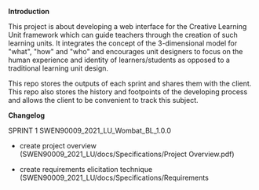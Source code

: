 **Introduction**

This project is about developing a web interface for the Creative Learning Unit framework which can guide teachers through the creation of such learning units. It integrates the concept of the 3-dimensional model for "what", "how" and "who" and encourages unit designers to focus on the human experience and identity of learners/students as opposed to a traditional learning unit design.

This repo stores the outputs of each sprint and shares them with the client. This repo also stores the history and footpoints of the developing process and allows the client to be convenient to track this subject.

**Changelog**

SPRINT 1
SWEN90009_2021_LU_Wombat_BL_1.0.0

- create project overview (SWEN90009_2021_LU/docs/Specifications/Project Overview.pdf)

- create requirements elicitation technique (SWEN90009_2021_LU/docs/Specifications/Requirements 
